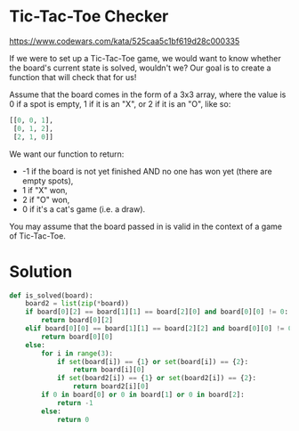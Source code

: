 # Tic-Tac-Toe Checker

https://www.codewars.com/kata/525caa5c1bf619d28c000335

If we were to set up a Tic-Tac-Toe game, we would want to know whether the board's current state is solved, wouldn't we?
Our goal is to create a function that will check that for us!

Assume that the board comes in the form of a 3x3 array, where the value is 0 if a spot is empty, 1 if it is an "X", or 2
if it is an "O", like so:

```python
[[0, 0, 1],
 [0, 1, 2],
 [2, 1, 0]]
```

We want our function to return:

* -1 if the board is not yet finished AND no one has won yet (there are empty spots),
* 1 if "X" won,
* 2 if "O" won,
* 0 if it's a cat's game (i.e. a draw).

You may assume that the board passed in is valid in the context of a game of Tic-Tac-Toe.

# Solution

```python
def is_solved(board):
    board2 = list(zip(*board))
    if board[0][2] == board[1][1] == board[2][0] and board[0][0] != 0:
        return board[0][2]
    elif board[0][0] == board[1][1] == board[2][2] and board[0][0] != 0:
        return board[0][0]
    else:
        for i in range(3):
            if set(board[i]) == {1} or set(board[i]) == {2}:
                return board[i][0]
            if set(board2[i]) == {1} or set(board2[i]) == {2}:
                return board2[i][0]
        if 0 in board[0] or 0 in board[1] or 0 in board[2]:
            return -1
        else:
            return 0
```